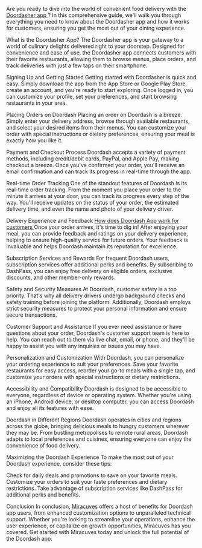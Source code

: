 Are you ready to dive into the world of convenient food delivery with the<a href="https://miracuves.com/product/doordash-clone/"> Doordasher app </a>? In this comprehensive guide, we'll walk you through everything you need to know about the Doordasher app and how it works for customers, ensuring you get the most out of your dining experience.

What is the Doordasher App?
The Doordasher app is your gateway to a world of culinary delights delivered right to your doorstep. Designed for convenience and ease of use, the Doordasher app connects customers with their favorite restaurants, allowing them to browse menus, place orders, and track deliveries with just a few taps on their smartphone.

Signing Up and Getting Started
Getting started with Doordasher is quick and easy. Simply download the app from the App Store or Google Play Store, create an account, and you're ready to start exploring. Once logged in, you can customize your profile, set your preferences, and start browsing restaurants in your area.

Placing Orders on Doordash
Placing an order on Doordash is a breeze. Simply enter your delivery address, browse through available restaurants, and select your desired items from their menus. You can customize your order with special instructions or dietary preferences, ensuring your meal is exactly how you like it.

Payment and Checkout Process
Doordash accepts a variety of payment methods, including credit/debit cards, PayPal, and Apple Pay, making checkout a breeze. Once you've confirmed your order, you'll receive an email confirmation and can track its progress in real-time through the app.

Real-time Order Tracking
One of the standout features of Doordash is its real-time order tracking. From the moment you place your order to the minute it arrives at your door, you can track its progress every step of the way. You'll receive updates on the status of your order, the estimated delivery time, and even the name and photo of your delivery driver.

Delivery Experience and Feedback
<a href="https://miracuves.com/product/doordash-clone/"> How does Doordash App work for customers </a>
Once your order arrives, it's time to dig in! After enjoying your meal, you can provide feedback and ratings on your delivery experience, helping to ensure high-quality service for future orders. Your feedback is invaluable and helps Doordash maintain its reputation for excellence.

Subscription Services and Rewards
For frequent Doordash users, subscription services offer additional perks and benefits. By subscribing to DashPass, you can enjoy free delivery on eligible orders, exclusive discounts, and other member-only rewards.

Safety and Security Measures
At Doordash, customer safety is a top priority. That's why all delivery drivers undergo background checks and safety training before joining the platform. Additionally, Doordash employs strict security measures to protect your personal information and ensure secure transactions.

Customer Support and Assistance
If you ever need assistance or have questions about your order, Doordash's customer support team is here to help. You can reach out to them via live chat, email, or phone, and they'll be happy to assist you with any inquiries or issues you may have.

Personalization and Customization
With Doordash, you can personalize your ordering experience to suit your preferences. Save your favorite restaurants for easy access, reorder your go-to meals with a single tap, and customize your orders with special instructions or dietary restrictions.

Accessibility and Compatibility
Doordash is designed to be accessible to everyone, regardless of device or operating system. Whether you're using an iPhone, Android device, or desktop computer, you can access Doordash and enjoy all its features with ease.

Doordash in Different Regions
Doordash operates in cities and regions across the globe, bringing delicious meals to hungry customers wherever they may be. From bustling metropolises to remote rural areas, Doordash adapts to local preferences and cuisines, ensuring everyone can enjoy the convenience of food delivery.

Maximizing the Doordash Experience
To make the most out of your Doordash experience, consider these tips:

Check for daily deals and promotions to save on your favorite meals.
Customize your orders to suit your taste preferences and dietary restrictions.
Take advantage of subscription services like DashPass for additional perks and benefits.

Conclusion
In conclusion, <a href="https://miracuves.com/service/">Miracuves</a> offers a host of benefits for Doordash app users, from enhanced customization options to unparalleled technical support. Whether you're looking to streamline your operations, enhance the user experience, or capitalize on growth opportunities, Miracuves has you covered. Get started with Miracuves today and unlock the full potential of the Doordash app.
